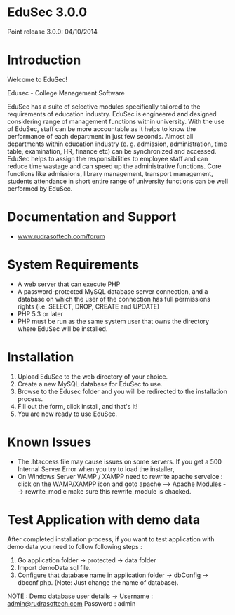 # EduSec 3.0.0 #
Point release 3.0.0: 04/10/2014


# Introduction #
Welcome to  EduSec!

Edusec - College Management Software

EduSec has a suite of selective modules specifically tailored to the requirements of education industry. EduSec is engineered and designed considering range of management functions within university. With the use of EduSec, staff can be more accountable as it helps to know the performance of each department in just few seconds. Almost all departments within education industry (e. g. admission, administration, time table, examination, HR, finance etc) can be synchronized and accessed. EduSec helps to assign the responsibilities to employee staff and can reduce time wastage and can speed up the administrative functions. Core functions like admissions, library management, transport management, students attendance in short entire range of university functions can be well performed by EduSec.

# Documentation and Support #
* www.rudrasoftech.com/forum

# System Requirements #
* A web server that can execute PHP
* A password-protected MySQL database server connection, and a database on which the user of the connection has full permissions rights (i.e. SELECT, DROP, CREATE and UPDATE)
* PHP 5.3 or later
* PHP must be run as the same system user that owns the directory where EduSec will be installed.

# Installation #
1. Upload EduSec to the web directory of your choice.
2. Create a new MySQL database for EduSec to use.
3. Browse to the Edusec folder and you will be redirected to the installation process.
4. Fill out the form, click install, and that's it!
5. You are now ready to use EduSec.

# Known Issues #
- The  .htaccess  file  may  cause  issues  on  some  servers.  If  you  get  a   500 Internal Server Error  when you  try  to load the installer,  
- On Windows Server WAMP / XAMPP  need to rewrite apache serveice : click on the WAMP/XAMPP icon and goto apache --> Apache Modules --> rewrite_modle  make sure this rewrite_module is chacked.

# Test Application with demo data #
After completed installation process, if you want to test application with demo data you need to follow following steps :

1. Go application folder -> protected -> data folder
2. Import demoData.sql file.
3. Configure that database name in application folder -> dbConfig -> dbconf.php.  (Note: Just change the name of database).

NOTE : Demo database user details ->
 	Username : admin@rudrasoftech.com
	Password : admin 
